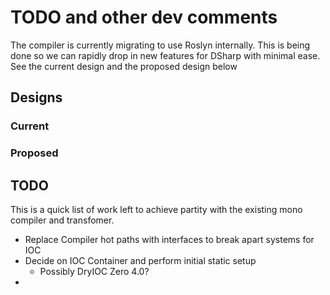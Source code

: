 # TODO and other dev comments

The compiler is currently migrating to use Roslyn internally. This is being done so we can rapidly drop in new features for DSharp with minimal ease. 
See the current design and the proposed design below

## Designs

### Current

### Proposed

## TODO
This is a quick list of work left to achieve partity with the existing mono compiler and transfomer. 

- Replace Compiler hot paths with interfaces to break apart systems for IOC
- Decide on IOC Container and perform initial static setup
    - Possibly DryIOC Zero 4.0?
- 